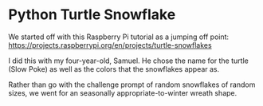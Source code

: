 # Python Turtle Snowflake

We started off with this Raspberry Pi tutorial as a jumping off point: https://projects.raspberrypi.org/en/projects/turtle-snowflakes

I did this with my four-year-old, Samuel. He chose the name for the turtle (Slow Poke) as well as the colors that the snowflakes appear as. 

Rather than go with the challenge prompt of random snowflakes of random sizes, we went for an seasonally appropriate-to-winter wreath shape.

